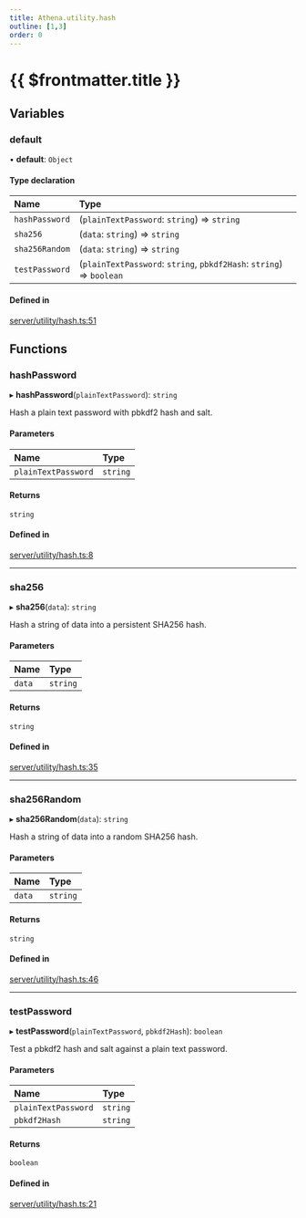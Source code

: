 ```yaml
---
title: Athena.utility.hash
outline: [1,3]
order: 0
---
```


# {{ $frontmatter.title }}


## Variables

### default

• **default**: `Object`

#### Type declaration

| Name | Type |
| :------ | :------ |
| `hashPassword` | (`plainTextPassword`: `string`) => `string` |
| `sha256` | (`data`: `string`) => `string` |
| `sha256Random` | (`data`: `string`) => `string` |
| `testPassword` | (`plainTextPassword`: `string`, `pbkdf2Hash`: `string`) => `boolean` |

#### Defined in

[server/utility/hash.ts:51](https://github.com/Stuyk/altv-athena/blob/ae8402672/src/core/server/utility/hash.ts#L51)

## Functions

### hashPassword

▸ **hashPassword**(`plainTextPassword`): `string`

Hash a plain text password with pbkdf2 hash and salt.

#### Parameters

| Name | Type |
| :------ | :------ |
| `plainTextPassword` | `string` |

#### Returns

`string`

#### Defined in

[server/utility/hash.ts:8](https://github.com/Stuyk/altv-athena/blob/ae8402672/src/core/server/utility/hash.ts#L8)

___

### sha256

▸ **sha256**(`data`): `string`

Hash a string of data into a persistent SHA256 hash.

#### Parameters

| Name | Type |
| :------ | :------ |
| `data` | `string` |

#### Returns

`string`

#### Defined in

[server/utility/hash.ts:35](https://github.com/Stuyk/altv-athena/blob/ae8402672/src/core/server/utility/hash.ts#L35)

___

### sha256Random

▸ **sha256Random**(`data`): `string`

Hash a string of data into a random SHA256 hash.

#### Parameters

| Name | Type |
| :------ | :------ |
| `data` | `string` |

#### Returns

`string`

#### Defined in

[server/utility/hash.ts:46](https://github.com/Stuyk/altv-athena/blob/ae8402672/src/core/server/utility/hash.ts#L46)

___

### testPassword

▸ **testPassword**(`plainTextPassword`, `pbkdf2Hash`): `boolean`

Test a pbkdf2 hash and salt against a plain text password.

#### Parameters

| Name | Type |
| :------ | :------ |
| `plainTextPassword` | `string` |
| `pbkdf2Hash` | `string` |

#### Returns

`boolean`

#### Defined in

[server/utility/hash.ts:21](https://github.com/Stuyk/altv-athena/blob/ae8402672/src/core/server/utility/hash.ts#L21)
